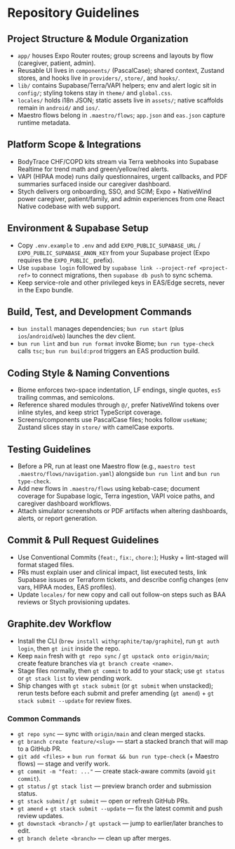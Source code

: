 # Repository Guidelines

## Project Structure & Module Organization
- `app/` houses Expo Router routes; group screens and layouts by flow (caregiver, patient, admin).
- Reusable UI lives in `components/` (PascalCase); shared context, Zustand stores, and hooks live in `providers/`, `store/`, and `hooks/`.
- `lib/` contains Supabase/Terra/VAPI helpers; env and alert logic sit in `config/`; styling tokens stay in `theme/` and `global.css`.
- `locales/` holds i18n JSON; static assets live in `assets/`; native scaffolds remain in `android/` and `ios/`.
- Maestro flows belong in `.maestro/flows`; `app.json` and `eas.json` capture runtime metadata.

## Platform Scope & Integrations
- BodyTrace CHF/COPD kits stream via Terra webhooks into Supabase Realtime for trend math and green/yellow/red alerts.
- VAPI (HIPAA mode) runs daily questionnaires, urgent callbacks, and PDF summaries surfaced inside our caregiver dashboard.
- Stych delivers org onboarding, SSO, and SCIM; Expo + NativeWind power caregiver, patient/family, and admin experiences from one React Native codebase with web support.

## Environment & Supabase Setup
- Copy `.env.example` to `.env` and add `EXPO_PUBLIC_SUPABASE_URL` / `EXPO_PUBLIC_SUPABASE_ANON_KEY` from your Supabase project (Expo requires the `EXPO_PUBLIC_` prefix).
- Use `supabase login` followed by `supabase link --project-ref <project-ref>` to connect migrations, then `supabase db push` to sync schema.
- Keep service-role and other privileged keys in EAS/Edge secrets, never in the Expo bundle.

## Build, Test, and Development Commands
- `bun install` manages dependencies; `bun run start` (plus `ios`/`android`/`web`) launches the dev client.
- `bun run lint` and `bun run format` invoke Biome; `bun run type-check` calls `tsc`; `bun run build:prod` triggers an EAS production build.

## Coding Style & Naming Conventions
- Biome enforces two-space indentation, LF endings, single quotes, `es5` trailing commas, and semicolons.
- Reference shared modules through `@/`, prefer NativeWind tokens over inline styles, and keep strict TypeScript coverage.
- Screens/components use PascalCase files; hooks follow `useName`; Zustand slices stay in `store/` with camelCase exports.

## Testing Guidelines
- Before a PR, run at least one Maestro flow (e.g., `maestro test .maestro/flows/navigation.yaml`) alongside `bun run lint` and `bun run type-check`.
- Add new flows in `.maestro/flows` using kebab-case; document coverage for Supabase logic, Terra ingestion, VAPI voice paths, and caregiver dashboard workflows.
- Attach simulator screenshots or PDF artifacts when altering dashboards, alerts, or report generation.

## Commit & Pull Request Guidelines
- Use Conventional Commits (`feat:`, `fix:`, `chore:`); Husky + lint-staged will format staged files.
- PRs must explain user and clinical impact, list executed tests, link Supabase issues or Terraform tickets, and describe config changes (env vars, HIPAA modes, EAS profiles).
- Update `locales/` for new copy and call out follow-on steps such as BAA reviews or Stych provisioning updates.

## Graphite.dev Workflow
- Install the CLI (`brew install withgraphite/tap/graphite`), run `gt auth login`, then `gt init` inside the repo.
- Keep `main` fresh with `gt repo sync` / `gt upstack onto origin/main`; create feature branches via `gt branch create <name>`.
- Stage files normally, then `gt commit` to add to your stack; use `gt status` or `gt stack list` to view pending work.
- Ship changes with `gt stack submit` (or `gt submit` when unstacked); rerun tests before each submit and prefer amending (`gt amend`) + `gt stack submit --update` for review fixes.

### Common Commands
- `gt repo sync` — sync with `origin/main` and clean merged stacks.
- `gt branch create feature/<slug>` — start a stacked branch that will map to a GitHub PR.
- `git add <files>` + `bun run format && bun run type-check` (+ Maestro flows) — stage and verify work.
- `gt commit -m "feat: ..."` — create stack-aware commits (avoid `git commit`).
- `gt status` / `gt stack list` — preview branch order and submission status.
- `gt stack submit` / `gt submit` — open or refresh GitHub PRs.
- `gt amend` + `gt stack submit --update` — fix the latest commit and push review updates.
- `gt downstack <branch>` / `gt upstack` — jump to earlier/later branches to edit.
- `gt branch delete <branch>` — clean up after merges.
